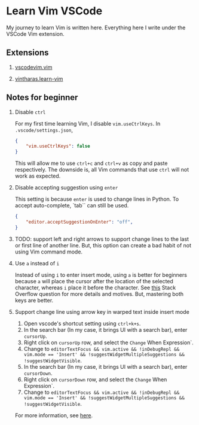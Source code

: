 # Learn Vim VSCode

My journey to learn Vim is written here. Everything here I write under the VSCode Vim extension.

## Extensions

1. [vscodevim.vim](https://marketplace.visualstudio.com/items?itemName=vscodevim.vim)

2. [vintharas.learn-vim](https://marketplace.visualstudio.com/items?itemName=vintharas.learn-vim)

## Notes for beginner

1. Disable `ctrl`

    For my first time learning Vim, I disable `vim.useCtrlKeys`. In `.vscode/settings.json`,

    ```json
    {
        "vim.useCtrlKeys": false
    }
    ```

    This will allow me to use `ctrl+c` and `ctrl+v` as copy and paste respectively. The downside is, all Vim commands that use `ctrl` will not work as expected.

1. Disable accepting suggestion using `enter`

    This setting is because `enter` is used to change lines in Python. To accept auto-complete, `tab`` can still be used.

    ```json
    {
        "editor.acceptSuggestionOnEnter": "off",
    }
    ```

1. TODO: support left and right arrows to support change lines to the last or first line of another line. But, this option can create a bad habit of not using Vim command mode.

1. Use `a` instead of `i`

    Instead of using `i` to enter insert mode, using `a` is better for beginners because `a` will place the cursor after the location of the selected character, whereas `i` place it before the character. See [this](https://stackoverflow.com/questions/41657784/inserting-at-the-end-of-a-line-in-vim) Stack Overflow question for more details and motives. But, mastering both keys are better.

1. Support change line using arrow key in warped text inside insert mode

    1. Open vscode's shortcut setting using `ctrl+k+s`.
    1. In the search bar (In my case, it brings UI with a search bar), enter `cursorUp`.
    1. Right click on `cursorUp` row, and select the `Change` When Expression`.
    1. Change to `editorTextFocus && vim.active && !inDebugRepl && vim.mode == 'Insert' && !suggestWidgetMultipleSuggestions && !suggestWidgetVisible`.
    1. In the search bar (In my case, it brings UI with a search bar), enter `cursorDown`.
    1. Right click on `cursorDown` row, and select the `Change` When Expression`.
    1. Change to `editorTextFocus && vim.active && !inDebugRepl && vim.mode == 'Insert' && !suggestWidgetMultipleSuggestions && !suggestWidgetVisible`.

    For more information, see [here](https://github.com/VSCodeVim/Vim/issues/2924#issuecomment-1238252236).
